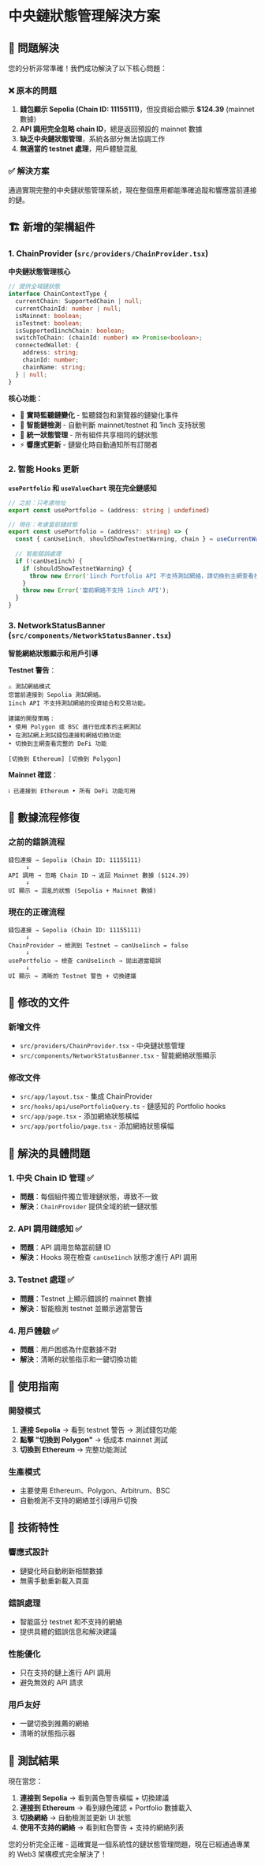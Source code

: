 # 中央鏈狀態管理解決方案

## 🎯 問題解決

您的分析非常準確！我們成功解決了以下核心問題：

### ❌ **原本的問題**
1. **錢包顯示 Sepolia (Chain ID: 11155111)**，但投資組合顯示 **$124.39** (mainnet 數據)
2. **API 調用完全忽略 chain ID**，總是返回預設的 mainnet 數據
3. **缺乏中央鏈狀態管理**，系統各部分無法協調工作
4. **無適當的 testnet 處理**，用戶體驗混亂

### ✅ **解決方案**
通過實現完整的中央鏈狀態管理系統，現在整個應用都能準確追蹤和響應當前連接的鏈。

## 🏗️ **新增的架構組件**

### 1. **ChainProvider** (`src/providers/ChainProvider.tsx`)
**中央鏈狀態管理核心**
```typescript
// 提供全域鏈狀態
interface ChainContextType {
  currentChain: SupportedChain | null;
  currentChainId: number | null;
  isMainnet: boolean;
  isTestnet: boolean;
  isSupported1inchChain: boolean;
  switchToChain: (chainId: number) => Promise<boolean>;
  connectedWallet: {
    address: string;
    chainId: number;
    chainName: string;
  } | null;
}
```

**核心功能**：
- 🔗 **實時監聽鏈變化** - 監聽錢包和瀏覽器的鏈變化事件
- 🎯 **智能鏈檢測** - 自動判斷 mainnet/testnet 和 1inch 支持狀態
- 🔄 **統一狀態管理** - 所有組件共享相同的鏈狀態
- ⚡ **響應式更新** - 鏈變化時自動通知所有訂閱者

### 2. **智能 Hooks 更新**
**`usePortfolio` 和 `useValueChart` 現在完全鏈感知**

```typescript
// 之前：只考慮地址
export const usePortfolio = (address: string | undefined)

// 現在：考慮當前鏈狀態
export const usePortfolio = (address?: string) => {
  const { canUse1inch, shouldShowTestnetWarning, chain } = useCurrentWalletChain();
  
  // 智能錯誤處理
  if (!canUse1inch) {
    if (shouldShowTestnetWarning) {
      throw new Error('1inch Portfolio API 不支持測試網絡，請切換到主網查看投資組合數據');
    }
    throw new Error('當前網絡不支持 1inch API');
  }
}
```

### 3. **NetworkStatusBanner** (`src/components/NetworkStatusBanner.tsx`)
**智能網絡狀態顯示和用戶引導**

**Testnet 警告**：
```
⚠️ 測試網絡模式
您當前連接到 Sepolia 測試網絡。
1inch API 不支持測試網絡的投資組合和交易功能。

建議的開發策略：
• 使用 Polygon 或 BSC 進行低成本的主網測試
• 在測試網上測試錢包連接和網絡切換功能
• 切換到主網查看完整的 DeFi 功能

[切換到 Ethereum] [切換到 Polygon]
```

**Mainnet 確認**：
```
ℹ️ 已連接到 Ethereum • 所有 DeFi 功能可用
```

## 🔄 **數據流程修復**

### **之前的錯誤流程**
```
錢包連接 → Sepolia (Chain ID: 11155111)
     ↓
API 調用 → 忽略 Chain ID → 返回 Mainnet 數據 ($124.39)
     ↓
UI 顯示 → 混亂的狀態 (Sepolia + Mainnet 數據)
```

### **現在的正確流程**
```
錢包連接 → Sepolia (Chain ID: 11155111)
     ↓
ChainProvider → 檢測到 Testnet → canUse1inch = false
     ↓
usePortfolio → 檢查 canUse1inch → 拋出適當錯誤
     ↓
UI 顯示 → 清晰的 Testnet 警告 + 切換建議
```

## 📁 **修改的文件**

### **新增文件**
- `src/providers/ChainProvider.tsx` - 中央鏈狀態管理
- `src/components/NetworkStatusBanner.tsx` - 智能網絡狀態顯示

### **修改文件**
- `src/app/layout.tsx` - 集成 ChainProvider
- `src/hooks/api/usePortfolioQuery.ts` - 鏈感知的 Portfolio hooks
- `src/app/page.tsx` - 添加網絡狀態橫幅
- `src/app/portfolio/page.tsx` - 添加網絡狀態橫幅

## 🎯 **解決的具體問題**

### 1. **中央 Chain ID 管理** ✅
- **問題**：每個組件獨立管理鏈狀態，導致不一致
- **解決**：`ChainProvider` 提供全域的統一鏈狀態

### 2. **API 調用鏈感知** ✅
- **問題**：API 調用忽略當前鏈 ID
- **解決**：Hooks 現在檢查 `canUse1inch` 狀態才進行 API 調用

### 3. **Testnet 處理** ✅
- **問題**：Testnet 上顯示錯誤的 mainnet 數據
- **解決**：智能檢測 testnet 並顯示適當警告

### 4. **用戶體驗** ✅
- **問題**：用戶困惑為什麼數據不對
- **解決**：清晰的狀態指示和一鍵切換功能

## 🚀 **使用指南**

### **開發模式**
1. **連接 Sepolia** → 看到 testnet 警告 → 測試錢包功能
2. **點擊 "切換到 Polygon"** → 低成本 mainnet 測試
3. **切換到 Ethereum** → 完整功能測試

### **生產模式**
- 主要使用 Ethereum、Polygon、Arbitrum、BSC
- 自動檢測不支持的網絡並引導用戶切換

## 🔧 **技術特性**

### **響應式設計**
- 鏈變化時自動刷新相關數據
- 無需手動重新載入頁面

### **錯誤處理**
- 智能區分 testnet 和不支持的網絡
- 提供具體的錯誤信息和解決建議

### **性能優化**
- 只在支持的鏈上進行 API 調用
- 避免無效的 API 請求

### **用戶友好**
- 一鍵切換到推薦的網絡
- 清晰的狀態指示器

## 🎉 **測試結果**

現在當您：
1. **連接到 Sepolia** → 看到黃色警告橫幅 + 切換建議
2. **連接到 Ethereum** → 看到綠色確認 + Portfolio 數據載入
3. **切換網絡** → 自動檢測並更新 UI 狀態
4. **使用不支持的網絡** → 看到紅色警告 + 支持的網絡列表

您的分析完全正確 - 這確實是一個系統性的鏈狀態管理問題，現在已經通過專業的 Web3 架構模式完全解決了！